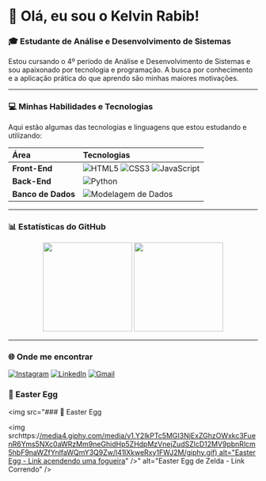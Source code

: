 # 👋 Olá, eu sou o Kelvin Rabib!

### 🎓 Estudante de Análise e Desenvolvimento de Sistemas

Estou cursando o 4º período de Análise e Desenvolvimento de Sistemas e sou apaixonado por tecnologia e programação. A busca por conhecimento e a aplicação prática do que aprendo são minhas maiores motivações.

---

### 💻 Minhas Habilidades e Tecnologias

Aqui estão algumas das tecnologias e linguagens que estou estudando e utilizando:

| Área | Tecnologias |
| :--- | :--- |
| **Front-End** | ![HTML5](https://img.shields.io/badge/HTML5-E34F26?style=for-the-badge&logo=html5&logoColor=white) ![CSS3](https://img.shields.io/badge/CSS3-1572B6?style=for-the-badge&logo=css3&logoColor=white) ![JavaScript](https://img.shields.io/badge/JavaScript-F7DF1E?style=for-the-badge&logo=javascript&logoColor=black) |
| **Back-End** | ![Python](https://img.shields.io/badge/Python-3776AB?style=for-the-badge&logo=python&logoColor=white) |
| **Banco de Dados** | ![Modelagem de Dados](https://img.shields.io/badge/Modelagem%20de%20Dados-000000?style=for-the-badge) |

---

### 📊 Estatísticas do GitHub

<p align="center">
  <img height="180em" src="https://github-readme-stats.vercel.app/api?username=KelvinRabib&show_icons=true&theme=radical&include_all_commits=true&count_private=true"/>
  <img height="180em" src="https://github-readme-stats.vercel.app/api/top-langs/?username=KelvinRabib&layout=compact&theme=radical"/>
</p>

---

### 🌐 Onde me encontrar

[![Instagram](https://img.shields.io/badge/-Instagram-%23E4405F?style=for-the-badge&logo=instagram&logoColor=white)](https://www.instagram.com/kelvinrabib/)
[![LinkedIn](https://img.shields.io/badge/-LinkedIn-0077B5?style=for-the-badge&logo=linkedin&logoColor=white)](https://www.linkedin.com/in/kelvinrabib/)
[![Gmail](https://img.shields.io/badge/-Gmail-D14836?style=for-the-badge&logo=gmail&logoColor=white)](mailto:kelvinrabib@gmail.com)



### 🧩 Easter Egg

<img src="### 🧩 Easter Egg

<img srchttps:/[/media4.giphy.com/media/v1.Y2lkPTc5MGI3NjExZGhzOWxkc3FuenR6Yms5NXc0aWRzMm9neGhidHp5ZHdpMzVnejZudSZlcD12MV9pbnRlcm5hbF9naWZfYnlfaWQmY3Q9Zw/l41lXkweRxy1FWJ2M/giphy.gif) alt="Easter Egg - Link acendendo uma fogueira](https://media4.giphy.com/media/v1.Y2lkPTc5MGI3NjExZGhzOWxkc3FuenR6Yms5NXc0aWRzMm9neGhidHp5ZHdpMzVnejZudSZlcD12MV9pbnRlcm5hbF9naWZfYnlfaWQmY3Q9Zw/l41lXkweRxy1FWJ2M/giphy.gif)" />" alt="Easter Egg de Zelda - Link Correndo" />
